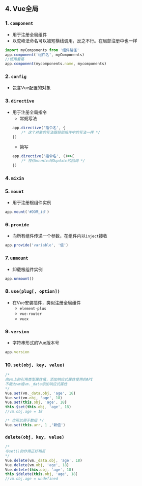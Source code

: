 ## 4. Vue全局
### 1. `component`
- 用于注册全局组件
- 以驼峰法命名可以被短横线调用，反之不行。在局部注册中也一样
~~~js
import myComponents from '组件路径'
app.component('组件名', myComponents)
//惯用套路
app.component(mycomponents.name, mycomponents)
~~~
### 2. `config`
- 包含Vue配置的对象
### 3. `directive`
- 用于注册全局指令
    - 常规写法
    ~~~js
    app.directive('指令名', {
        /* 这个对象的写法跟局部组件中的写法一样 */
    })
    ~~~
    - 简写
    ~~~js
    app.directive('指令名', ()=>{
        /* 视作mounted和update的回调 */
    })
    ~~~
### 4. `mixin`
### 5. `mount`
- 用于注册根组件实例
~~~js
app.mount('#DOM_id')
~~~
### 6. `provide`
- 向所有组件传递一个参数，在组件内以`inject`接收
~~~js
app.provide('variable', '值')
~~~
### 7. `unmount`
- 卸载根组件实例
~~~js
app.unmount()
~~~
### 8. `use(plug[, option])`
- 在Vue安装插件，类似注册全局组件
    - `element-plus`
    - `vue-router`
    - `vuex`
### 9. `version`
- 字符串形式的Vue版本号
~~~js
app.version
~~~
### 10. `set(obj, key, value)`
~~~js
/*
向vm上的引用类型属性值，添加响应式属性使用的API
不能为vm或vm._data添加响应式属性
*/
Vue.set(vm._data.obj, 'age', 18)
Vue.set(vm.obj, 'age', 18)
Vue.set(this.obj, 'age', 18)
this.$set(this.obj, 'age', 18)
//vm.obj.age = 18

/* 也可以用于数组 */
Vue.set(this.arr, 1 ,'新值')
~~~
### `delete(obj, key, value)`
~~~js
/*
与set()的作用正好相反
*/
Vue.delete(vm._data.obj, 'age', 18)
Vue.delete(vm.obj, 'age', 18)
Vue.delete(this.obj, 'age', 18)
this.$delete(this.obj, 'age', 18)
//vm.obj.age = undefined
~~~